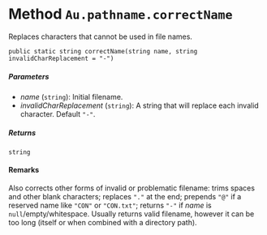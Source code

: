 # Method `Au.pathname.correctName`

Replaces characters that cannot be used in file names.

```
public static string correctName(string name, string invalidCharReplacement = "-")
```

##### Parameters

- *name*  (`string`):
    Initial filename.
- *invalidCharReplacement*  (`string`):
    A string that will replace each invalid character. Default `"-"`.

##### Returns

`string`

#### Remarks

Also corrects other forms of invalid or problematic filename: trims spaces and other blank characters; replaces `"."` at the end; prepends `"@"` if a reserved name like `"CON"` or `"CON.txt"`; returns `"-"` if *name* is `null`/empty/whitespace. Usually returns valid filename, however it can be too long (itself or when combined with a directory path).